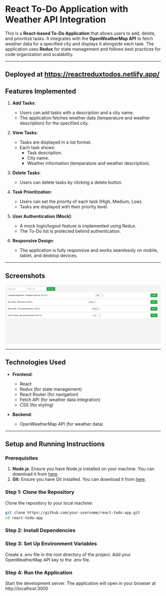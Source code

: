 
# React To-Do Application with Weather API Integration

This is a **React-based To-Do Application** that allows users to add, delete, and prioritize tasks. It integrates with the **OpenWeatherMap API** to fetch weather data for a specified city and displays it alongside each task. The application uses **Redux** for state management and follows best practices for code organization and scalability.

---
## Deployed at https://reactreduxtodos.netlify.app/
## Features Implemented

1. **Add Tasks**:
   - Users can add tasks with a description and a city name.
   - The application fetches weather data (temperature and weather description) for the specified city.

2. **View Tasks**:
   - Tasks are displayed in a list format.
   - Each task shows:
     - Task description.
     - City name.
     - Weather information (temperature and weather description).

3. **Delete Tasks**:
   - Users can delete tasks by clicking a delete button.

4. **Task Prioritization**:
   - Users can set the priority of each task (High, Medium, Low).
   - Tasks are displayed with their priority level.

5. **User Authentication (Mock)**:
   - A mock login/logout feature is implemented using Redux.
   - The To-Do list is protected behind authentication.

6. **Responsive Design**:
   - The application is fully responsive and works seamlessly on mobile, tablet, and desktop devices.

---

## Screenshots

![To-Do List](./screenshots/todo-list.png)




---

## Technologies Used

- **Frontend**:
  - React
  - Redux (for state management)
  - React Router (for navigation)
  - Fetch API (for weather data integration)
  - CSS (for styling)

- **Backend**:
  - OpenWeatherMap API (for weather data)

---

## Setup and Running Instructions

### Prerequisites

1. **Node.js**: Ensure you have Node.js installed on your machine. You can download it from [here](https://nodejs.org/).
2. **Git**: Ensure you have Git installed. You can download it from [here](https://git-scm.com/).

### Step 1: Clone the Repository

Clone the repository to your local machine:

```bash
git clone https://github.com/your-username/react-todo-app.git
cd react-todo-app
```

### Step 2: Install Dependencies

### Step 3: Set Up Environment Variables
Create a .env file in the root directory of the project.
Add your OpenWeatherMap API key to the .env file.

### Step 4: Run the Application
Start the development server.
The application will open in your browser at http://localhost:3000
